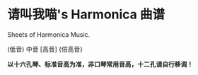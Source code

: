 # 请叫我喵's Harmonica 曲谱

Sheets of Harmonica Music.

\(低音\)    中音    \[高音\]    {倍高音}

**以十六孔琴、标准音高为准，非口琴常用音高，十二孔请自行移调！**
